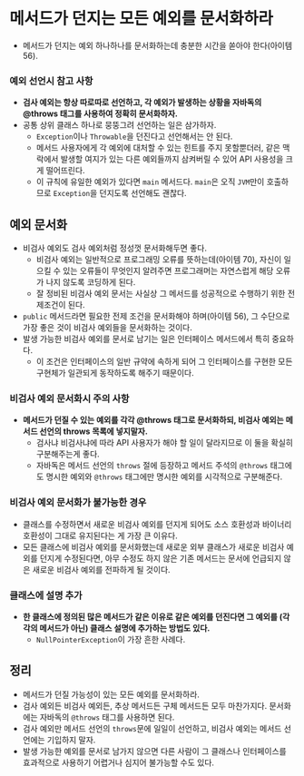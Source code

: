 # 메서드가 던지는 모든 예외를 문서화하라

* 메서드가 던지는 예외 하나하나를 문서화하는데 충분한 시간을 쏟아야 한다(아이템 56).

### 예외 선언시 참고 사항

* **검사 예외는 항상 따로따로 선언하고, 각 예외가 발생하는 상황을 자바독의 @throws 태그를 사용하여 정확히 문서화하자.**
* 공통 상위 클래스 하나로 뭉뚱그려 선언하는 일은 삼가하자.
  * `Exception`이나 `Throwable`을 던진다고 선언해서는 안 된다.
  * 메서드 사용자에게 각 예외에 대처할 수 있는 힌트를 주지 못할뿐더러, 같은 맥락에서 발생할 여지가 있는 다른 예외들까지 삼켜버릴 수 있어 API 
    사용성을 크게 떨어뜨린다.
  * 이 규칙에 유일한 예외가 있다면 `main` 메서드다. `main`은 오직 `JVM`만이 호출하므로 `Exception`을 던지도록 선언해도 괜찮다.

## 예외 문서화

* 비검사 예외도 검사 예외처럼 정성껏 문서화해두면 좋다.
  * 비검사 예외는 일반적으로 프로그래밍 오류를 뜻하는데(아이템 70), 자신이 일으킬 수 있는 오류들이 무엇인지 알려주면 프로그래머는 자연스럽게 해당 오류가
   나지 않도록 코딩하게 된다.
  * 잘 정비된 비검사 예외 문서는 사실상 그 메서드를 성공적으로 수행하기 위한 전제조건이 된다.
* `public` 메서드라면 필요한 전제 조건을 문서화해야 하며(아이템 56), 그 수단으로 가장 좋은 것이 비검사 예외들을 문서화하는 것이다.
* 발생 가능한 비검사 예외를 문서로 남기는 일은 인터페이스 메서드에서 특히 중요하다.
  * 이 조건은 인터페이스의 일반 규약에 속하게 되어 그 인터페이스를 구현한 모든 구현체가 일관되게 동작하도록 해주기 때문이다.

### 비검사 예외 문서화시 주의 사항

* **메서드가 던질 수 있는 예외를 각각 @throws 태그로 문서화하되, 비검사 예외는 메서드 선언의 throws 목록에 넣지말자.**
  * 검사냐 비검사냐에 따라 API 사용자가 해야 할 일이 달라지므로 이 둘을 확실히 구분해주는게 좋다.
  * 자바독은 메서드 선언의 `throws` 절에 등장하고 메서드 주석의 `@throws` 태그에도 명시한 예외와 `@throws` 태그에만 명시한 예외를 시각적으로
   구분해준다.

### 비검사 예외 문서화가 불가능한 경우

* 클래스를 수정하면서 새로운 비검사 예외를 던지게 되어도 소스 호환성과 바이너리 호환성이 그대로 유지된다는 게 가장 큰 이유다.
* 모든 클래스에 비검사 예외를 문서화했는데 새로운 외부 클래스가 새로운 비검사 예외를 던지게 수정된다면, 아무 수정도 하지 않은 기존 메서드는 문서에 언급되지
 않은 새로운 비검사 예외를 전파하게 될 것이다.

### 클래스에 설명 추가

* **한 클래스에 정의된 많은 메서드가 같은 이유로 같은 예외를 던진다면 그 예외를 (각각의 메서드가 아닌) 클래스 설명에 추가하는 방법도 있다.**
  * `NullPointerException`이 가장 흔한 사례다.

## 정리

* 메서드가 던질 가능성이 있는 모든 예외를 문서화하라.
* 검사 예외든 비검사 예외든, 추상 메서드든 구체 메서드든 모두 마찬가지다. 문서화에는 자바독의 `@throws` 태그를 사용하면 된다.
* 검사 예외만 메서드 선언의 `throws`문에 일일이 선언하고, 비검사 예외는 메서드 선언에는 기입하지 말자.
* 발생 가능한 예외를 문서로 남가지 않으면 다른 사람이 그 클래스나 인터페이스를 효과적으로 사용하기 어렵거나 심지어 불가능할 수도 있다.
